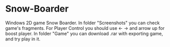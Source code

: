 # Snow-Boarder
Windows 2D game Snow Boarder. 
In folder "Screenshots" you can check game's fragments. 
For Player Control you should use <- -> and arrow up for boost player. 
In folder "Game" you can download .rar with exporting game, and try play in it. 
